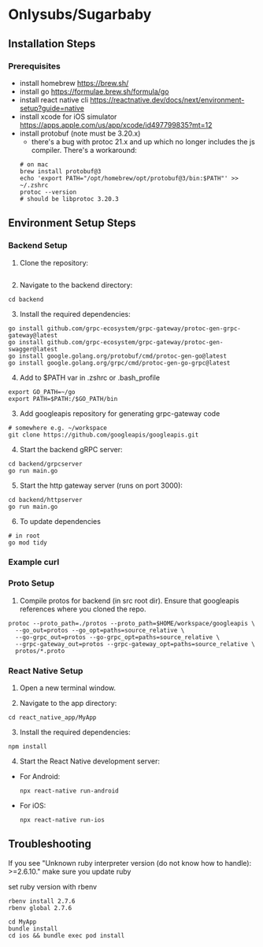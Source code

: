 # Onlysubs/Sugarbaby

## Installation Steps

### Prerequisites
- install homebrew https://brew.sh/
- install go https://formulae.brew.sh/formula/go
- install react native cli https://reactnative.dev/docs/next/environment-setup?guide=native
- install xcode for iOS simulator https://apps.apple.com/us/app/xcode/id497799835?mt=12
- install protobuf (note must be 3.20.x)
  - there's a bug with protoc 21.x and up which no longer includes the js compiler. There's a workaround: 
  ```
  # on mac
  brew install protobuf@3
  echo 'export PATH="/opt/homebrew/opt/protobuf@3/bin:$PATH"' >> ~/.zshrc
  protoc --version
  # should be libprotoc 3.20.3
  ```

## Environment Setup Steps

### Backend Setup

1. Clone the repository:
  ```
  ```

2. Navigate to the backend directory:
  ``` 
  cd backend
  ```

3. Install the required dependencies:
  ``` 
  go install github.com/grpc-ecosystem/grpc-gateway/protoc-gen-grpc-gateway@latest
  go install github.com/grpc-ecosystem/grpc-gateway/protoc-gen-swagger@latest
  go install google.golang.org/protobuf/cmd/protoc-gen-go@latest
  go install google.golang.org/grpc/cmd/protoc-gen-go-grpc@latest
  ```

4. Add to $PATH var in .zshrc or .bash_profile
  ```
  export GO_PATH=~/go
  export PATH=$PATH:/$GO_PATH/bin
  ```

3. Add googleapis repository for generating grpc-gateway code
  ```
  # somewhere e.g. ~/workspace
  git clone https://github.com/googleapis/googleapis.git
  ```

4. Start the backend gRPC server:
  ``` 
  cd backend/grpcserver
  go run main.go
  ```

5. Start the http gateway server (runs on port 3000):
  ``` 
  cd backend/httpserver
  go run main.go
  ```

6. To update dependencies
  ```
  # in root
  go mod tidy
  ```

### Example curl


### Proto Setup

1. Compile protos for backend (in src root dir). Ensure that googleapis references where you cloned the repo.
  ```
  protoc --proto_path=./protos --proto_path=$HOME/workspace/googleapis \
    --go_out=protos --go_opt=paths=source_relative \
    --go-grpc_out=protos --go-grpc_opt=paths=source_relative \
    --grpc-gateway_out=protos --grpc-gateway_opt=paths=source_relative \
    protos/*.proto
  ```

### React Native Setup

1. Open a new terminal window.

2. Navigate to the app directory:
  ``` 
  cd react_native_app/MyApp
  ```

3. Install the required dependencies:
  ```
  npm install
  ```

4. Start the React Native development server:
- For Android:
  ```
  npx react-native run-android
  ```
- For iOS:
  ```
  npx react-native run-ios
  ```

## Troubleshooting

If you see "Unknown ruby interpreter version (do not know how to handle): >=2.6.10." make sure you update ruby

set ruby version with rbenv
  ``` 
  rbenv install 2.7.6
  rbenv global 2.7.6
  ```

  ``` 
  cd MyApp
  bundle install
  cd ios && bundle exec pod install
  ```
